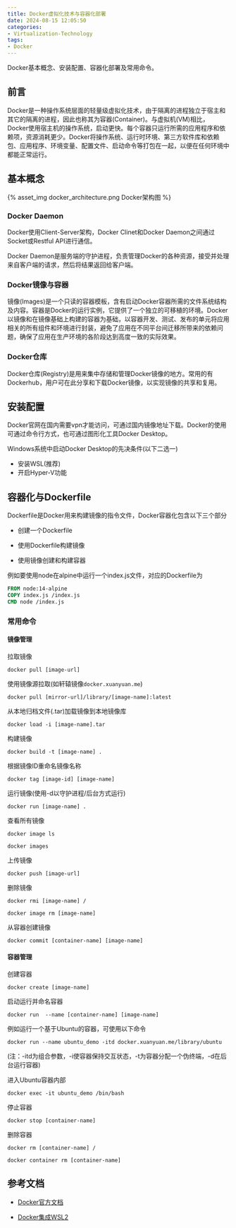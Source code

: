 ```yaml
---
title: Docker虚拟化技术与容器化部署
date: 2024-08-15 12:05:50
categories:
- Virtualization-Technology
tags:
- Docker
---
```


Docker基本概念、安装配置、容器化部署及常用命令。

<!--more-->

## 前言

Docker是一种操作系统层面的轻量级虚拟化技术，由于隔离的进程独立于宿主和其它的隔离的进程，因此也称其为容器(Container)。与虚拟机(VM)相比，Docker使用宿主机的操作系统，启动更快。每个容器只运行所需的应用程序和依赖项，资源消耗更少。Docker将操作系统、运行时环境、第三方软件库和依赖包、应用程序、环境变量、配置文件、启动命令等打包在一起，以便在任何环境中都能正常运行。

## 基本概念

{% asset_img docker_architecture.png Docker架构图 %}

### Docker Daemon

Docker使用Client-Server架构，Docker Clinet和Docker Daemon之间通过Socket或Restful API进行通信。

Docker Daemon是服务端的守护进程，负责管理Docker的各种资源，接受并处理来自客户端的请求，然后将结果返回给客户端。

### Docker镜像与容器

镜像(Images)是一个只读的容器模板，含有启动Docker容器所需的文件系统结构及内容。容器是Docker的运行实例，它提供了一个独立的可移植的环境。Docker以镜像和在镜像基础上构建的容器为基础，以容器开发、测试、发布的单元将应用相关的所有组件和环境进行封装，避免了应用在不同平台间迁移所带来的依赖问题，确保了应用在生产环境的各阶段达到高度一致的实际效果。

### Docker仓库

Docker仓库(Registry)是用来集中存储和管理Docker镜像的地方。常用的有Dockerhub，用户可在此分享和下载Docker镜像，以实现镜像的共享和复用。

## 安装配置

Docker官网在国内需要vpn才能访问，可通过国内镜像地址下载。Docker的使用可通过命令行方式，也可通过图形化工具Docker Desktop。

Windows系统中启动Docker Desktop的先决条件(以下二选一)
- 安装WSL(推荐)
- 开启Hyper-V功能

## 容器化与Dockerfile

Dockerfile是Docker用来构建镜像的指令文件，Docker容器化包含以下三个部分

- 创建一个Dockerfile

- 使用Dockerfile构建镜像

- 使用镜像创建和构建容器

例如要使用node在alpine中运行一个index.js文件，对应的Dockerfile为

```dockerfile
FROM node:14-alpine
COPY index.js /index.js
CMD node /index.js
```

### 常用命令

#### 镜像管理

拉取镜像

`docker pull [image-url]`

使用镜像源拉取(如轩辕镜像`docker.xuanyuan.me`)

`docker pull [mirror-url]/library/[image-name]:latest`

从本地归档文件(.tar)加载镜像到本地镜像库

`docker load -i [image-name].tar`

构建镜像

`docker build -t [image-name] .`

根据镜像ID重命名镜像名称

`docker tag [image-id] [image-name]`

运行镜像(使用-d以守护进程/后台方式运行)

`docker run [image-name] .`

查看所有镜像

`docker image ls`

`docker images`

上传镜像

`docker push [image-url]`

删除镜像

`docker rmi [image-name] /`

`docker image rm [image-name]`

从容器创建镜像

`docker commit [container-name] [image-name]`

#### 容器管理

创建容器

`docker create [image-name]`

启动运行并命名容器

`docker run  --name [container-name] [image-name]`

例如运行一个基于Ubuntu的容器，可使用以下命令

`docker run --name ubuntu_demo -itd docker.xuanyuan.me/library/ubuntu`

(注：-itd为组合参数，-i使容器保持交互状态，-t为容器分配一个伪终端，-d在后台运行容器)

进入Ubuntu容器内部

`docker exec -it ubuntu_demo /bin/bash`

停止容器

`docker stop [container-name]`

删除容器

`docker rm [container-name] /`

`docker container rm [container-name]`


## 参考文档

- [Docker官方文档](https://docs.docker.com/)

- [Docker集成WSL2](https://docs.docker.com/desktop/features/wsl/)
